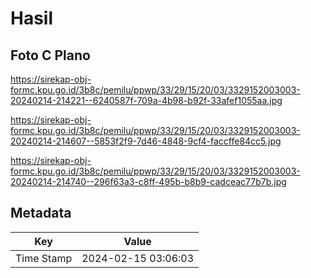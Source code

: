 # Hasil

## Foto C Plano

https://sirekap-obj-formc.kpu.go.id/3b8c/pemilu/ppwp/33/29/15/20/03/3329152003003-20240214-214221--6240587f-709a-4b98-b92f-33afef1055aa.jpg

https://sirekap-obj-formc.kpu.go.id/3b8c/pemilu/ppwp/33/29/15/20/03/3329152003003-20240214-214607--5853f2f9-7d46-4848-9cf4-faccffe84cc5.jpg

https://sirekap-obj-formc.kpu.go.id/3b8c/pemilu/ppwp/33/29/15/20/03/3329152003003-20240214-214740--296f63a3-c8ff-495b-b8b9-cadceac77b7b.jpg


## Metadata

| Key        | Value               |
| ---------- | ------------------- |
| Time Stamp | 2024-02-15 03:06:03 |



